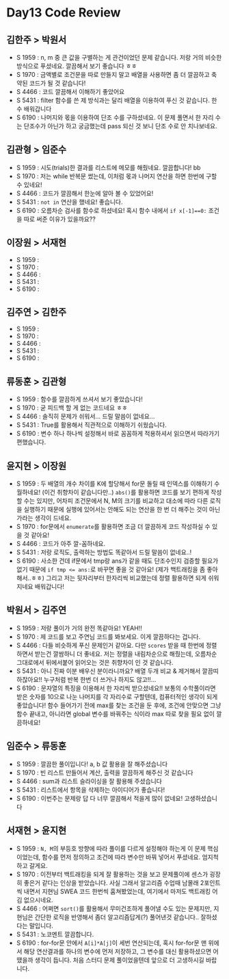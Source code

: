 # Day13 Code Review

## 김한주 > 박원서

- S 1959 : n, m 중 큰 값을 구별하는 게 관건이었던 문제 같습니다. 저랑 거의 비슷한 방식으로 푸셨네요. 깔끔해서 보기 좋습니다 ㅎㅎ
- S 1970 : 금액별로 조건문을 따로 만들지 말고 배열을 사용하면 좀 더 깔끔하고 축약된 코드가 될 것 같습니다!
- S 4466 : 코드 깔끔해서 이해하기 좋았어요
- S 5431 : filter 함수를 쓴 제 방식과는 달리 배열을 이용하여 푸신 것 같습니다. 한 수 배워갑니다
- S 6190 : 나머지와 몫을 이용하여 단조 수를 구하셨네요. 이 문제 풀면서 한 자리 수는 단조수가 아닌가 하고 궁금했는데 pass 되신 것 보니 단조 수로 안 치나보네요.

## 김관형 > 임준수

- S 1959 : 시도(trials)한 결과를 리스트에 메모를 해줬네요. 깔끔합니다! bb 
- S 1970 : 저는 while 반복문 썼는데, 이처럼 몫과 나머지 연산을 하면 한번에 구할 수 있네요!
- S 4466 : 코드가 깔끔해서 한눈에 알아 볼 수 있었어요!
- S 5431 : `not in` 연산을 했네요! 좋습니다. 
- S 6190 : 오름차순 검사를 함수로 하셨네요! 혹시 함수 내에서 `if x[-1]==0:` 조건을 따로 써준 이유가 있을까요??


## 이장원 > 서재현

- S 1959 :
- S 1970 :
- S 4466 :
- S 5431 :
- S 6190 :


## 김주연 > 김한주

- S 1959 :
- S 1970 :
- S 4466 :
- S 5431 :
- S 6190 :

## 류동훈 > 김관형

- S 1959 : 함수를 깔끔하게 쓰셔서 보기 좋았습니다!
- S 1970 : 굳 피드백 할 게 없는 코드네요 ㅎㅎ
- S 4466 : 솔직히 문제가 쉬워서... 드릴 말씀이 없네요... 
- S 5431 : True를 활용해서 직관적으로 이해하기 쉬웠습니다.
- S 6190 : 변수 하나 하나씩 설정해서 바로 꼼꼼하게 적용하셔서 읽으면서 따라가기 편했습니다.

## 윤지현 > 이장원

- S 1959 : 두 배열의 개수 차이를 K에 할당해서 for문 돌릴 때 인덱스를 이해하기 수월하네요! (이건 취향차이 같습니다만..) `abs()`를 활용하면 코드를 보기 편하게 작성할 수는 있지만, 어차피 조건문에서 N, M의 크기를 비교하고 대소에 따라 다른 로직을 실행하기 때문에 실행에 있어서는 안해도 되는 연산을 한 번 더 해주는 것이 아닌가라는 생각이 드네요.
- S 1970 : for문에서 `enumerate`를 활용하면 조금 더 깔끔하게 코드 작성하실 수 있을 것 같아요!
- S 4466 : 코드가 아주 깔-꼼하네요.
- S 5431 : 저랑 로직도, 출력하는 방법도 똑같아서 드릴 말씀이 없네요..!
- S 6190 : 사소한 건데 if문에서 tmp랑 ans가 같을 때도 단조수인지 검증할 필요가 없기 때문에 `if tmp <= ans:`로 바꾸면 좋을 것 같아요! (제가 백트래킹을 좀 좋아해서..ㅎㅎ) 그리고 저는 뒷자리부터 한자리씩 비교했는데 정렬 활용하면 되게 쉬워지네요 배워갑니다!

## 박원서 > 김주연

- S 1959 : 저랑 풀이가 거의 완전 똑같아요! YEAH!!
- S 1970 : 제 코드를 보고 주연님 코드를 봐보세요. 이게 깔끔하다는 겁니다.
- S 4466 : 다들 비슷하게 푸신 문제인거 같아요. 다만 `scores` 받을 때 한번에 정렬하면서 받는건 깔쌈하니 더 좋네요. 저는 정렬을 내림차순으로 해줬는데, 오름차순 그대로에서 뒤에서붙어 읽어오는 것은 취향차이 인 것 같습니다.
- S 5431 : 아니 진짜 이분 배우신 분이라니까요? 배열 두개 비교 & 제거해서 깔끔띠 하잖아요!! 누구처럼 반복 한번 더 쓰거나 하지도 않고!!...
- S 6190 : 문자열의 특징을 이용해서 한 자리씩 받으셨네요!! 보통의 수학풀이라면 받은 숫자를 10으로 나눈 나머지를 각 자리수로 구할텐데, 컴퓨터적인 생각이 되게 좋았습니다! 함수 들어가기 전에 max를 찾는 조건을 둔 후에, 조건에 안맞으면 그냥 함수 끝내고, 아니라면 global 변수를 바꿔주는 식이라 max 따로 찾을 필요 없이 깔끔하네요!

## 임준수 > 류동훈

- S 1959 : 깔끔한 풀이입니다! a, b 값 활용을 잘 해주셨습니다  
- S 1970 : 빈 리스트 만들어서 계산, 출력을 깔끔하게 해주신 것 같습니다
- S 4466 : sum과 리스트 슬라이싱을 잘 활용해 주셨습니다
- S 5431 : 리스트에서 항목을 삭제하는 아이디어가 좋습니다!
- S 6190 : 이번주는 문제랑 답 다 너무 깔끔해서 적을게 많이 없네요! 고생하셨습니다

## 서재현 > 윤지현

- S 1959 : `N, M`의 부등호 방향에 따라 풀이를 다르게 설정해야 하는게 이 문제 핵심이었는데, 함수를 먼저 정의하고 조건에 따라 변수만 바꿔 넣어서 푸셨네요. 엄지척하고 갈게요.
- S 1970 : 이전부터 백트래킹을 되게 잘 활용하는 것을 보고 문제풀이에 센스가 굉장히 좋은거 같다는 인상을 받았습니다. 사실 그래서 알고리즘 수업때 남몰래 2포인트씩 내면서 지현님 SWEA 코드 한번씩 훔쳐봤었는데, 여기에서 마저도 백트래킹 어김 없으시네요.
- S 4466 : 어쩌면 `sort()`를 활용해서 무미건조하게 풀어낼 수도 있는 문제지만, 지현님은 간단한 로직을 반영해서 좀더 알고리즘답게(?) 풀어낸것 같습니다.. 잘하셨다는 말입니다. 
- S 5431 : 노코멘트 깔끔합니다.
- S 6190 : for-for문 안에서 `A[i]*A[j]`이 세번 연산되는데, 혹시 for-for문 맨 위에서 해당 연산결과를 하나의 변수에 먼저 저장하고, 그 변수를 대신 활용하셨으면 어땠을까 생각이 듭니다. 처음 스터디 문제 풀이었을텐데 앞으로 더 고생하시길 바랍니다.
